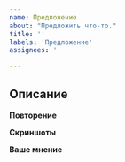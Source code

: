 ```yaml
---
name: Предложение
about: "Предложить что-то."
title: ''
labels: 'Предложение'
assignees: ''

---
```


## Описание
<!-- Опишите баг тут. -->

**Повторение**
<!-- Как вызвать баг. -->

**Скриншоты**
<!-- Изображения бага. -->

**Ваше мнение**
<!-- Причина ошибки или же идея для решения. -->
